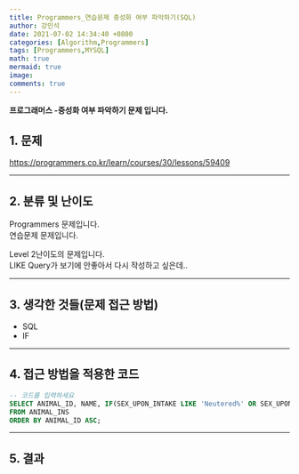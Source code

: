 ```yaml
---
title: Programmers_연습문제 중성화 여부 파악하기(SQL)
author: 강민석
date: 2021-07-02 14:34:40 +0800
categories: [Algorithm,Programmers]
tags: [Programmers,MYSQL]
math: true
mermaid: true
image: 
comments: true
---
```


**프로그래머스 -중성화 여부 파악하기 문제 입니다.**

## 1. 문제
<https://programmers.co.kr/learn/courses/30/lessons/59409>






-----  

## 2. 분류 및 난이도

Programmers 문제입니다.  
연습문제 문제입니다.

Level 2난이도의 문제입니다.   
LIKE Query가 보기에 안좋아서 다시 작성하고 싶은데..


-----  

## 3. 생각한 것들(문제 접근 방법)

- SQL
- IF

-----  

## 4. 접근 방법을 적용한 코드

```sql
-- 코드를 입력하세요
SELECT ANIMAL_ID, NAME, IF(SEX_UPON_INTAKE LIKE 'Neutered%' OR SEX_UPON_INTAKE LIKE 'Spayed%', 'O','X') AS "중성화"
FROM ANIMAL_INS
ORDER BY ANIMAL_ID ASC;

```


-----



## 5. 결과















 
